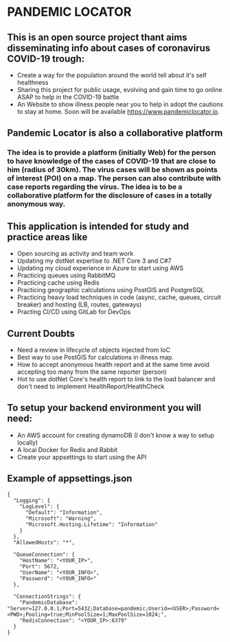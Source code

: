 # PANDEMIC LOCATOR

## This is an open source project thant aims disseminating info about cases of coronavirus COVID-19 trough:
* Create a way for the population around the world tell about it's self healthness
* Sharing this project for public usage, evolving and gain time to go online ASAP to help in the COVID-19 battle
* An Website to show illness people near you
  to help in adopt the cautions to stay at home. Soon will be available https://www.pandemiclocator.io.

## Pandemic Locator is also a collaborative platform
### The idea is to provide a platform (initially Web) for the person to have knowledge of the cases of COVID-19 that are close to him (radius of 30km). The virus cases will be shown as points of interest (POI) on a map. The person can also contribute with case reports regarding the virus. The idea is to be a collaborative platform for the disclosure of cases in a totally anonymous way.

## This application is intended for study and practice areas like
* Open sourcing as activity and team work
* Updating my dotNet expertise to .NET Core 3 and C#7
* Updating my cloud experience in Azure to start using AWS
* Practicing queues using RabbitMQ
* Practicing cache using Redis
* Practicing geographic calculations using PostGIS and PostgreSQL
* Practicing heavy load techniques in code (async, cache, queues, circuit breaker) and hosting (LB, routes, gateways)
* Practing CI/CD using GitLab for DevOps

## Current Doubts
* Need a review in lifecycle of objects injected from IoC
* Best way to use PostGIS for calculations in illness map.
* How to accept anonymous health report and at the same time avoid accepting too many from the same reporter (person)
* Hot to use dotNet Core's health report to link to the load balancer and don't need to implement HealthReport/HealthCheck

## To setup your backend environment you will need:
* An AWS account for creating dynamoDB (I don't know a way to setup locally)
* A local Docker for Redis and Rabbit
* Create your appsettings to start using the API

## Example of appsettings.json
```
{
  "Logging": {
    "LogLevel": {
      "Default": "Information",
      "Microsoft": "Warning",
      "Microsoft.Hosting.Lifetime": "Information"
    }
  },
  "AllowedHosts": "*",

  "QueueConnection": {
    "HostName": "<YOUR_IP>",
    "Port": 5672,
    "UserName": "<YOUR_INFO>",
    "Password": "<YOUR_INFO>"
  },

  "ConnectionStrings": {
    "PandemicDatabase": "Server=127.0.0.1;Port=5432;Database=pandemic;Userid=<USER>;Password=<PWD>;Pooling=true;MinPoolSize=1;MaxPoolSize=1024;",
    "RedisConnection": "<YOUR_IP>:6379"
  }
}
```
